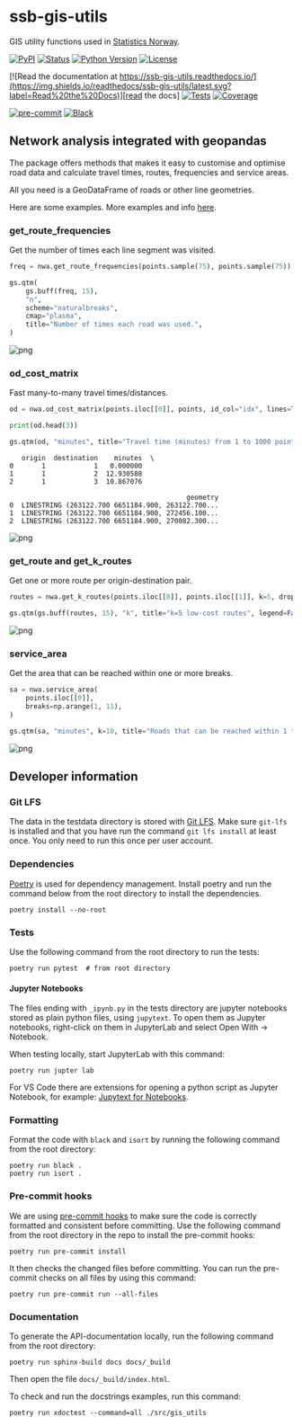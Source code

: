 # ssb-gis-utils

GIS utility functions used in [Statistics Norway](https://www.ssb.no/en).

[![PyPI](https://img.shields.io/pypi/v/ssb-gis-utils.svg)][pypi_]
[![Status](https://img.shields.io/pypi/status/ssb-gis-utils.svg)][status]
[![Python Version](https://img.shields.io/pypi/pyversions/ssb-gis-utils)][python version]
[![License](https://img.shields.io/pypi/l/ssb-gis-utils)][license]

[![Read the documentation at https://ssb-gis-utils.readthedocs.io/](https://img.shields.io/readthedocs/ssb-gis-utils/latest.svg?label=Read%20the%20Docs)][read the docs]
[![Tests](https://github.com/statisticsnorway/ssb-gis-utils/workflows/Tests/badge.svg)][tests]
[![Coverage](https://sonarcloud.io/api/project_badges/measure?project=statisticsnorway_ssb-gis-utils&metric=coverage)][coverage]

[![pre-commit](https://img.shields.io/badge/pre--commit-enabled-brightgreen?logo=pre-commit&logoColor=white)][pre-commit]
[![Black](https://img.shields.io/badge/code%20style-black-000000.svg)][black]

[pypi_]: https://pypi.org/project/ssb-gis-utils/
[status]: https://pypi.org/project/ssb-gis-utils/
[python version]: https://pypi.org/project/ssb-gis-utils
[read the docs]: https://ssb-gis-utils.readthedocs.io/
[tests]: https://github.com/statisticsnorway/ssb-gis-utils/actions?workflow=Tests
[coverage]: https://sonarcloud.io/component_measures?metric=coverage&id=statisticsnorway_ssb-gis-utils
[pre-commit]: https://github.com/pre-commit/pre-commit
[black]: https://github.com/psf/black

## Network analysis integrated with geopandas

The package offers methods that makes it easy to customise and optimise road data and
calculate travel times, routes, frequencies and service areas.

All you need is a GeoDataFrame of roads or other line geometries.

Here are some examples. More examples and info
[here](https://github.com/statisticsnorway/ssb-gis-utils/blob/main/network_analysis_demo_template.md).

### get_route_frequencies

Get the number of times each line segment was visited.

```python
freq = nwa.get_route_frequencies(points.sample(75), points.sample(75))

gs.qtm(
    gs.buff(freq, 15),
    "n",
    scheme="naturalbreaks",
    cmap="plasma",
    title="Number of times each road was used.",
)
```

![png](network_analysis_examples_files/network_analysis_examples_7_0.png)

### od_cost_matrix

Fast many-to-many travel times/distances.

```python
od = nwa.od_cost_matrix(points.iloc[[0]], points, id_col="idx", lines=True)

print(od.head(3))

gs.qtm(od, "minutes", title="Travel time (minutes) from 1 to 1000 points.")
```

       origin  destination    minutes  \
    0       1            1   0.000000
    1       1            2  12.930588
    2       1            3  10.867076

                                                geometry
    0  LINESTRING (263122.700 6651184.900, 263122.700...
    1  LINESTRING (263122.700 6651184.900, 272456.100...
    2  LINESTRING (263122.700 6651184.900, 270082.300...

![png](network_analysis_examples_files/network_analysis_examples_9_1.png)

### get_route and get_k_routes

Get one or more route per origin-destination pair.

```python
routes = nwa.get_k_routes(points.iloc[[0]], points.iloc[[1]], k=5, drop_middle_percent=50)

gs.qtm(gs.buff(routes, 15), "k", title="k=5 low-cost routes", legend=False)
```

![png](network_analysis_examples_files/network_analysis_examples_11_0.png)

### service_area

Get the area that can be reached within one or more breaks.

```python
sa = nwa.service_area(
    points.iloc[[0]],
    breaks=np.arange(1, 11),
)

gs.qtm(sa, "minutes", k=10, title="Roads that can be reached within 1 to 10 minutes")
```

![png](network_analysis_examples_files/network_analysis_examples_13_0.png)

## Developer information

### Git LFS

The data in the testdata directory is stored with [Git LFS](https://git-lfs.com/).
Make sure `git-lfs` is installed and that you have run the command `git lfs install`
at least once. You only need to run this once per user account.

### Dependencies

[Poetry](https://python-poetry.org/) is used for dependency management. Install
poetry and run the command below from the root directory to install the dependencies.

```shell
poetry install --no-root
```

### Tests

Use the following command from the root directory to run the tests:

```shell
poetry run pytest  # from root directory
```

#### Jupyter Notebooks

The files ending with `_ipynb.py` in the tests directory are jupyter notebooks
stored as plain python files, using `jupytext`. To open them as Jupyter notebooks,
right-click on them in JupyterLab and select Open With &rarr; Notebook.

When testing locally, start JupyterLab with this command:

```shell
poetry run jupter lab
```

For VS Code there are extensions for opening a python script as Jupyter Notebook,
for example:
[Jupytext for Notebooks](https://marketplace.visualstudio.com/items?itemName=donjayamanne.vscode-jupytext).

### Formatting

Format the code with `black` and `isort` by running the following command from the
root directory:

```shell
poetry run black .
poetry run isort .
```

### Pre-commit hooks

We are using [pre-commit hooks](https://pre-commit.com/) to make sure the code is
correctly formatted and consistent before committing. Use the following command from
the root directory in the repo to install the pre-commit hooks:

```shell
poetry run pre-commit install
```

It then checks the changed files before committing. You can run the pre-commit checks
on all files by using this command:

```shell
poetry run pre-commit run --all-files
```

### Documentation

To generate the API-documentation locally, run the following command from the root
directory:

```shell
poetry run sphinx-build docs docs/_build
```

Then open the file `docs/_build/index.html`.

To check and run the docstrings examples, run this command:

```shell
poetry run xdoctest --command=all ./src/gis_utils
```

<!-- github-only -->

[license]: https://github.com/statisticsnorway/ssb-gis-utils/blob/main/LICENSE
[contributor guide]: https://github.com/statisticsnorway/ssb-gis-utils/blob/main/CONTRIBUTING.md
